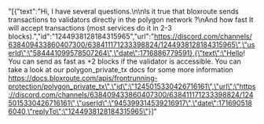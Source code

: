 "[{\"text\":\"Hi, I have several questions.\\n\\nIs it true that bloxroute sends transactions to validators directly in the polygon network ?\\nAnd how fast It will accept transactions (most services do it in 2-3 blocks).\",\"id\":\"1244938128184315965\",\"url\":\"https://discord.com/channels/638409433860407300/638411171233398824/1244938128184315965\",\"userId\":\"584441099578507264\",\"date\":1716886779591},{\"text\":\"Hello! You can send as fast as +2 blocks if the validator is accessible. You can take a look at our polygon_private_tx docs for some more information https://docs.bloxroute.com/apis/frontrunning-protection/polygon_private_tx\",\"id\":\"1245015330426716161\",\"url\":\"https://discord.com/channels/638409433860407300/638411171233398824/1245015330426716161\",\"userId\":\"945399314539216917\",\"date\":1716905186040,\"replyTo\":\"1244938128184315965\"}]"